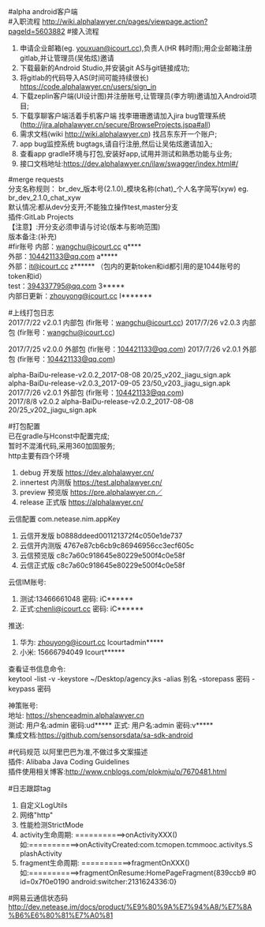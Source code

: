 #alpha android客户端  
#入职流程
http://wiki.alphalawyer.cn/pages/viewpage.action?pageId=5603882
#接入流程  
 1. 申请企业邮箱(eg. youxuan@icourt.cc),负责人(HR 韩时雨);用企业邮箱注册gitlab,并让管理员(吴佑炫)邀请  
 2. 下载最新的Android Studio,并安装git AS与git链接成功;  
 3. 将gitlab的代码导入AS(时间可能持续很长) https://code.alphalawyer.cn/users/sign_in  
 4. 下载zeplin客户端(UI设计图)并注册账号,让管理员(李方明)邀请加入Android项目;
 5. 下载享聊客户端活着手机客户端 找李珊珊邀请加入jira bug管理系统 (http://jira.alphalawyer.cn/secure/BrowseProjects.jspa#all)  
 6. 需求文档(wiki http://wiki.alphalawyer.cn) 找吕东东开一个账户;  
 7. app bug监控系统 bugtags,请自行注册,然后让吴佑炫邀请加入;  
 8. 查看app gradle环境与打包,安装好app,试用并测试和熟悉功能与业务;
 9. 接口文档地址:https://dev.alphalawyer.cn/ilaw/swagger/index.html#/ 
 
#merge requests  
   分支名称规则： br_dev_版本号(2.1.0)_模块名称(chat)_个人名字简写(xyw)  eg.  br_dev_2.1.0_chat_xyw   
   默认情况:都从dev分支开;不能独立操作test,master分支  
   插件:GitLab Projects  
   【注意】:开分支必须申请与讨论(版本与影响范围)  
   版本备注:(补充)  
#fir账号
 内部：wangchu@icourt.cc   q****  
 外部：104421133@qq.com    a*****  
 外部：it@icourt.cc        z****** （包内的更新token和id都引用的是1044账号的token和id）  
 test：394337795@qq.com    3*****  
 内部日更新：zhouyong@icourt.cc     I******* 


#上线打包日志  
 2017/7/22 v2.0.1 内部包 (fir账号：wangchu@icourt.cc)
 2017/7/26 v2.0.3 内部包 (fir账号：wangchu@icourt.cc)

 2017/7/25 v2.0.0 外部包 (fir账号：104421133@qq.com)
 2017/7/26 v2.0.1 外部包 (fir账号：104421133@qq.com) 
  
 alpha-BaiDu-release-v2.0.2_2017-08-08 20/25_v202_jiagu_sign.apk  
 alpha-BaiDu-release-v2.0.3_2017-09-05 23/50_v203_jiagu_sign.apk    
 2017/7/26 v2.0.1 外部包 (fir账号：104421133@qq.com)  
 2017/8/8  v2.0.2 alpha-BaiDu-release-v2.0.2_2017-08-08 20/25_v202_jiagu_sign.apk

#打包配置  
 已在gradle与Hconst中配置完成;  
 暂时不混淆代码,采用360加固服务;  
 http主要有四个环境  
 1. debug     开发版   https://dev.alphalawyer.cn/  
 2. innertest 内测版   https://test.alphalawyer.cn/  
 3. preview   预览版   https://pre.alphalawyer.cn／  
 4. release   正式版   https://alphalawyer.cn/  
 
 云信配置 com.netease.nim.appKey
 1. 云信开发版 b0888ddeed001121372f4c050e1de737
 2. 云信开内测版 4767e87cb6cb9c86946956cc3ecf605c
 3. 云信预览版 c8c7a60c918645e80229e500f4c0e58f
 4. 云信正式版 c8c7a60c918645e80229e500f4c0e58f

 云信IM账号:  
 1. 测试:13466661048      密码: iC******  
 2. 正式:chenli@icourt.cc 密码: iC******  
   
 推送:  
 1. 华为: zhouyong@icourt.cc  Icourtadmin*****  
 2. 小米: 15666794049         Icourt******

 查看证书信息命令:  
     keytool -list -v -keystore ~/Desktop/agency.jks -alias 别名 -storepass 密码 -keypass 密码  
      
 神策账号:  
  地址: https://shenceadmin.alphalawyer.cn  
  测试: 用户名:admin 密码:ud***** 
  正式: 用户名:admin 密码:v*****  
  集成文档:https://github.com/sensorsdata/sa-sdk-android   
  
#代码规范
 以阿里巴巴为准,不做过多文案描述  
 插件: Alibaba Java Coding Guidelines  
 插件使用相关博客:http://www.cnblogs.com/plokmju/p/7670481.html  
 
   
#日志跟踪tag
1. 自定义LogUtils
2. 网络"http"
3. 性能检测StrictMode
4. activity生命周期:  ===========>onActivityXXX() 如:===========>onActivityCreated:com.tcmopen.tcmmooc.activitys.SplashActivity
5. fragment生命周期:  ===========>fragmentOnXXX() 如:===========>fragmentOnResume:HomePageFragment{839ccb9 #0 id=0x7f0e0190 android:switcher:2131624336:0}  


#网易云通信状态码
  http://dev.netease.im/docs/product/%E9%80%9A%E7%94%A8/%E7%8A%B6%E6%80%81%E7%A0%81  